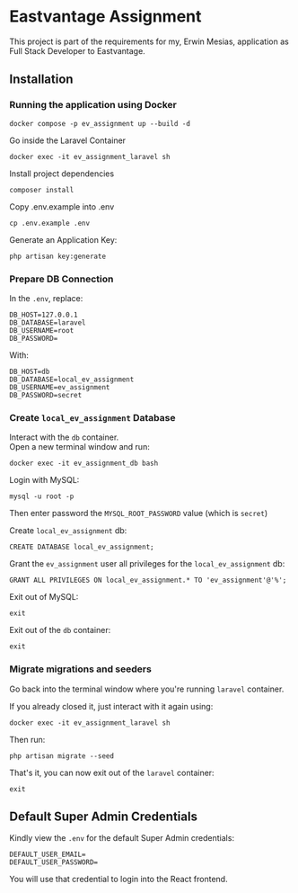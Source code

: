 # Eastvantage Assignment
This project is part of the requirements for my, Erwin Mesias, application as Full Stack Developer to Eastvantage.

## Installation

### Running the application using Docker

```
docker compose -p ev_assignment up --build -d
```

Go inside the Laravel Container
```
docker exec -it ev_assignment_laravel sh
```

Install project dependencies
```
composer install
```

Copy .env.example into .env
```
cp .env.example .env
```

Generate an Application Key:
```
php artisan key:generate
```

### Prepare DB Connection
In the `.env`, replace:
```
DB_HOST=127.0.0.1
DB_DATABASE=laravel
DB_USERNAME=root
DB_PASSWORD=
```

With:
```
DB_HOST=db
DB_DATABASE=local_ev_assignment
DB_USERNAME=ev_assignment
DB_PASSWORD=secret
```

### Create `local_ev_assignment` Database

Interact with the `db` container.  
Open a new terminal window and run:

```
docker exec -it ev_assignment_db bash
```

Login with MySQL:
```
mysql -u root -p
````
Then enter password the `MYSQL_ROOT_PASSWORD` value (which is `secret`)

Create `local_ev_assignment` db:
```
CREATE DATABASE local_ev_assignment;
```

Grant the `ev_assignment` user all privileges for the `local_ev_assignment` db:
```
GRANT ALL PRIVILEGES ON local_ev_assignment.* TO 'ev_assignment'@'%';
```

Exit out of MySQL:
```
exit
```

Exit out of the `db` container:
```
exit
```

### Migrate migrations and seeders

Go back into the terminal window where you're running `laravel` container.  

If you already closed it, just interact with it again using:
```
docker exec -it ev_assignment_laravel sh
```

Then run:
```
php artisan migrate --seed
```

That's it, you can now exit out of the `laravel` container:
```
exit
```

## Default Super Admin Credentials

Kindly view the `.env` for the default Super Admin credentials:
```
DEFAULT_USER_EMAIL=
DEFAULT_USER_PASSWORD=
```

You will use that credential to login into the React frontend.
